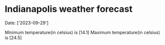 # Indianapolis weather forecast 
Date: ['2023-09-29'] 

Minimum temperature(in celsius) is [14.1] 
Maximum temperature(in celsius) is [24.5]